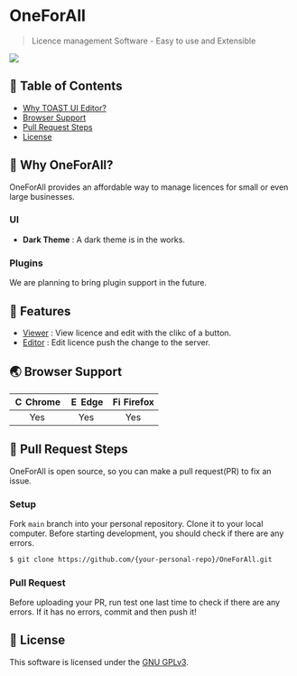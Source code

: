 # OneForAll

> Licence management Software - Easy to use and Extensible

<img src="![image](https://user-images.githubusercontent.com/101731147/158679084-abd69aa5-78a3-4122-b443-1fa2a2d82325.png)" />


## 🚩 Table of Contents

- [Why TOAST UI Editor?](#-why-oneforall)
- [Browser Support](#-browser-support)
- [Pull Request Steps](#-pull-request-steps)
- [License](#-license)


## 🤖 Why OneForAll?

OneForAll provides an affordable way to manage licences for small or even large businesses.

### UI

* **Dark Theme** : A dark theme is in the works.

### Plugins

We are planning to bring plugin support in the future.

## 🎨 Features

* [Viewer](![image](https://user-images.githubusercontent.com/101731147/158681174-ea3bbf52-c300-453e-a915-737474b33cd2.png)) : View licence and edit with the clikc of a button.
* [Editor](![image](https://user-images.githubusercontent.com/101731147/158681512-c8839553-28e2-41d7-92e1-43a78b786bd4.png)) : Edit licence push the change to the server.

## 🌏 Browser Support

| <img src="https://user-images.githubusercontent.com/1215767/34348387-a2e64588-ea4d-11e7-8267-a43365103afe.png" alt="Chrome" width="16px" height="16px" /> Chrome | <img src="https://user-images.githubusercontent.com/1215767/34348380-93e77ae8-ea4d-11e7-8696-9a989ddbbbf5.png" alt="Edge" width="16px" height="16px" /> Edge | <img src="https://user-images.githubusercontent.com/1215767/34348383-9e7ed492-ea4d-11e7-910c-03b39d52f496.png" alt="Firefox" width="16px" height="16px" /> Firefox |
| :---------: | :---------: | :---------: |
| Yes | Yes | Yes |


## 🔧 Pull Request Steps

OneForAll is open source, so you can make a pull request(PR) to fix an issue. 

### Setup

Fork `main` branch into your personal repository. Clone it to your local computer. Before starting development, you should check if there are any errors.

```sh
$ git clone https://github.com/{your-personal-repo}/OneForAll.git
```

### Pull Request

Before uploading your PR, run test one last time to check if there are any errors. If it has no errors, commit and then push it!

## 📜 License

This software is licensed under the [GNU GPLv3](https://github.com/FUH22860/OneForAll/LICENSE.md).

